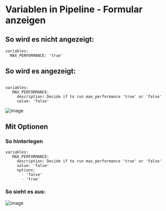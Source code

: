 # Variablen in Pipeline - Formular anzeigen 

## So wird es nicht angezeigt:

```
variables:
  MAX_PERFORMANCE: 'true'
```

## So wird es angezeigt:

```

variables:
   MAX_PERFORMANCE: 
     description: Decide if to run max_performance 'true' or 'false'
     value: 'false'
```

![image](https://github.com/jmetzger/training-gitlab-ci-cd/assets/1933318/8047c095-6d99-4576-b86a-fa6ba0953e47)

## Mit Optionen 

### So hinterlegen 

```
variables:
   MAX_PERFORMANCE: 
     description: Decide if to run max_performance 'true' or 'false'
     value: 'false'
     options:
       - 'false'
       - 'true'

```

### So sieht es aus:

![image](https://github.com/jmetzger/training-gitlab-ci-cd/assets/1933318/6d894cc2-e87e-4896-8bae-ee3e199d13d2)

